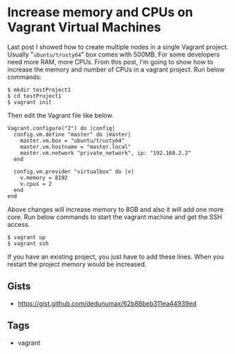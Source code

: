 # Increase memory and CPUs on Vagrant Virtual Machines

Last post I showed how to create multiple nodes in a single Vagrant project. Usually "`ubuntu/trusty64`" box comes with 500MB. For some developers need more RAM, more CPUs. From this post, I'm going to show how to increase the memory and number of CPUs in a vagrant project. Run below commands:

```console
$ mkdir testProject1
$ cd testProject1
$ vagrant init
```

Then edit the Vagrant file like below.

```console
Vagrant.configure("2") do |config|
  config.vm.define "master" do |master|    
    master.vm.box = "ubuntu/trusty64"
    master.vm.hostname = "master.local"
    master.vm.network "private_network", ip: "192.168.2.2"
  end

  config.vm.provider "virtualbox" do |v|
    v.memory = 8192
    v.cpus = 2
  end
end
```

Above changes will increase memory to 8GB and also it will add one more core. Run below commands to start the vagrant machine and get the SSH access.

``` console
$ vagrant up
$ vagrant ssh
```

If you have an existing project, you just have to add these lines. When you restart the project memory would be increased.

## Gists

- <https://gist.github.com/dedunumax/62b88beb311ea44939ed>

## Tags

- vagrant